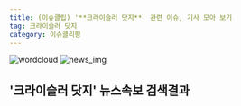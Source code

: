 ```yaml
---
title: (이슈클립) '**크라이슬러 닷지**' 관련 이슈, 기사 모아 보기
tag: 크라이슬러 닷지
category: 이슈클리핑
---
```

![wordcloud](https://s3.ap-northeast-2.amazonaws.com/lyrics101-wordcloud/2018-08-29-1535483579.png)
![news_img](https://user-images.githubusercontent.com/42597476/44507050-1206f400-a6e4-11e8-8d98-7ffbfebb353f.png)
## **'**크라이슬러 닷지**'** 뉴스속보 검색결과

